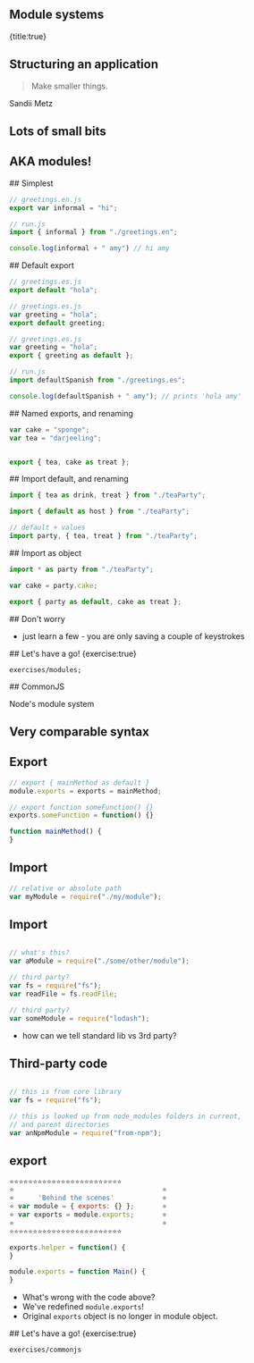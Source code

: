 ## Module systems
{title:true}

## Structuring an application

> Make smaller things.

Sandii Metz

## Lots of small bits

## AKA modules!

## Simplest

```javascript
// greetings.en.js
export var informal = "hi";
```

```javascript
// run.js
import { informal } from "./greetings.en";

console.log(informal + " amy") // hi amy
```

## Default export

```javascript
// greetings.es.js
export default "hola";
```

```javascript
// greetings.es.js
var greeting = "hola";
export default greeting;
```

```javascript
// greetings.es.js
var greeting = "hola";
export { greeting as default };
```

```javascript
// run.js
import defaultSpanish from "./greetings.es";

console.log(defaultSpanish + " amy"); // prints 'hola amy'
```

## Named exports, and renaming

```javascript
var cake = "sponge";
var tea = "darjeeling";


export { tea, cake as treat };
```

## Import default, and renaming

```javascript
import { tea as drink, treat } from "./teaParty";
```

```javascript
import { default as host } from "./teaParty";
```

```javascript
// default + values
import party, { tea, treat } from "./teaParty";
```

## Import as object

```javascript
import * as party from "./teaParty";

var cake = party.cake;

export { party as default, cake as treat };
```

## Don't worry

- just learn a few - you are only saving a couple of keystrokes

## Let's have a go!
{exercise:true}

    exercises/modules;

## CommonJS

Node's module system

## Very comparable syntax


## Export

```javascript
// export { mainMethod as default }
module.exports = exports = mainMethod;

// export function someFunction() {}
exports.someFunction = function() {}

function mainMethod() {
} 
```

## Import

```javascript
// relative or absolute path
var myModule = require("./my/module");
```

## Import

```javascript

// what's this?
var aModule = require("./some/other/module");

// third party?
var fs = require("fs");
var readFile = fs.readFile;

// third party?
var someModule = require("lodash");
```

- how can we tell standard lib vs 3rd party?

## Third-party code

```javascript

// this is from core library
var fs = require("fs");

// this is looked up from node_modules folders in current,
// and parent directories
var anNpmModule = require("from-npm");
```

## export

```javascript
⭐️⭐️⭐️⭐️⭐️⭐️⭐️⭐️⭐️⭐️⭐️⭐️⭐️⭐️⭐️⭐️⭐️⭐️⭐️⭐️⭐️⭐️⭐️⭐️
⭐️                                     ⭐️
⭐️      'Behind the scenes'            ⭐️
⭐️ var module = { exports: {} };       ⭐️
⭐️ var exports = module.exports;       ⭐️
⭐️                                     ⭐️
⭐️⭐️⭐️⭐️⭐️⭐️⭐️⭐️⭐️⭐️⭐️⭐️⭐️⭐️⭐️⭐️⭐️⭐️⭐️⭐️⭐️⭐️⭐️⭐️

exports.helper = function() {
}

module.exports = function Main() {
}
```

<ul>
  <li>What's wrong with the code above?</li>
  <li class="fragment">
     We've redefined <code>module.exports</code>!
  </li>

  <li class="fragment">
    Original <code>exports</code> object is no longer in module object.
  </li>
</ul>

## Let's have a go!
{exercise:true}

    exercises/commonjs

